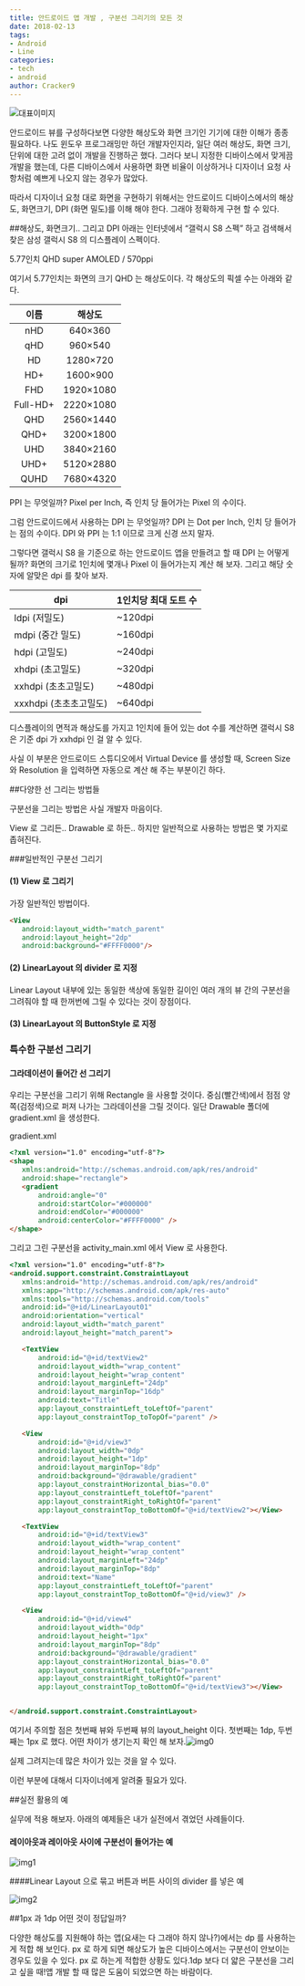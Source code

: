 ```yaml
---
title: 안드로이드 앱 개발 , 구분선 그리기의 모든 것
date: 2018-02-13
tags: 
- Android
- Line
categories:
- tech
- android
author: Cracker9
---
```




![대표이미지](/Users/YoonMyoungJune/Documents/Cracker9/BlogSrc/blog/source/img/Android_Line/대표이미지.png)



안드로이드 뷰를 구성하다보면 다양한 해상도와 화면 크기인 기기에 대한 이해가 종종 필요하다. 나도 윈도우 프로그래밍만 하던 개발자인지라, 일단 여러 해상도,  화면 크기, 단위에 대한 고려 없이 개발을 진행하곤 했다. 
그러다 보니 지정한 디바이스에서 맞게끔 개발을 했는데, 다른 디바이스에서 사용하면 화면 비율이 이상하거나 디자이너 요청 사항처럼 예쁘게 나오지 않는 경우가 많았다. 

따라서 디자이너 요청 대로 화면을 구현하기 위해서는  안드로이드 디바이스에서의 해상도, 화면크기, DPI (화면 밀도)를 이해 해야 한다. 그래야 정확하게 구현 할 수 있다.



##해상도, 화면크기.. 그리고 DPI
아래는 인터넷에서 “갤럭시 S8 스펙” 하고 검색해서 찾은 삼성 갤럭시 S8 의 디스플레이 스펙이다. 

5.77인치 QHD super AMOLED / 570ppi 

여기서 5.77인치는 화면의 크기 QHD 는 해상도이다.  각 해상도의 픽셀 수는 아래와 같다.


|이름  | 해상도|
|:---:|:---:|
|nHD | 640×360|
|qHD | 960×540|
|HD | 1280×720|
|HD+ | 1600×900|
|FHD | 1920×1080|
|Full-HD+ | 2220×1080|
|QHD | 2560×1440|
|QHD+ | 3200×1800|
|UHD | 3840×2160|
|UHD+ | 5120×2880|
|QUHD | 7680×4320|


PPI 는 무엇일까? Pixel per Inch, 즉 인치 당 들어가는 Pixel 의 수이다. 

그럼 안드로이드에서 사용하는 DPI 는 무엇일까? DPI 는 Dot per Inch, 인치 당 들어가는 점의 수이다. DPI 와 PPI 는 1:1 이므로 크게 신경 쓰지 말자.

그렇다면 갤럭시 S8 을 기준으로 하는 안드로이드 앱을 만들려고 할 때 DPI 는 어떻게 될까?  화면의 크기로 1인치에 몇개나 Pixel 이 들어가는지 계산 해 보자. 그리고 해당 숫자에 알맞은 dpi 를 찾아 보자.

dpi | 1인치당 최대 도트 수
--|--
ldpi (저밀도) | ~120dpi
mdpi (중간 밀도) | ~160dpi
hdpi (고밀도) | ~240dpi
xhdpi (초고밀도) | ~320dpi
xxhdpi (초초고밀도) | ~480dpi
xxxhdpi (초초초고밀도) |  ~640dpi


디스플레이의 면적과 해상도를 가지고 1인치에 들어 있는 dot 수를 계산하면 갤럭시 S8은 기준 dpi 가 xxhdpi 인 걸 알 수 있다.

사실 이 부분은 안드로이드 스튜디오에서 Virtual Device 를 생성할 때,  Screen Size 와 Resolution 을 입력하면 자동으로 계산 해 주는 부분이긴 하다. 



##다양한 선 그리는 방법들

구분선을 그리는 방법은 사실 개발자 마음이다. 

View 로 그리든.. Drawable 로 하든.. 하지만 일반적으로 사용하는 방법은 몇 가지로 좁혀진다.



###일반적인 구분선 그리기

####  (1)  View 로 그리기

가장 일반적인 방법이다. 

~~~ html
<View
   android:layout_width="match_parent"
   android:layout_height="2dp"
   android:background="#FFFF0000"/>
~~~


#### (2) LinearLayout 의 divider 로 지정
Linear Layout 내부에 있는 동일한 색상에 동일한 길이인 여러 개의 뷰 간의 구분선을 그려줘야 할 때 한꺼번에 그릴 수 있다는 것이 장점이다. 

#### (3) LinearLayout 의 ButtonStyle 로 지정



### 특수한 구분선 그리기


#### 그라데이션이 들어간 선 그리기

우리는 구분선을 그리기 위해 Rectangle 을 사용할 것이다. 중심(빨간색)에서 점점 양쪽(검정색)으로 퍼져 나가는 그라데이션을 그릴 것이다. 일단 Drawable 폴더에 gradient.xml 을 생성한다.

gradient.xml
~~~ html
<?xml version="1.0" encoding="utf-8"?>
<shape
   xmlns:android="http://schemas.android.com/apk/res/android"
   android:shape="rectangle">
   <gradient
       android:angle="0"
       android:startColor="#000000"
       android:endColor="#000000"
       android:centerColor="#FFFF0000" />
</shape>
~~~

그리고 그린 구분선을 activity_main.xml 에서 View 로 사용한다.

~~~ html
<?xml version="1.0" encoding="utf-8"?>
<android.support.constraint.ConstraintLayout
   xmlns:android="http://schemas.android.com/apk/res/android"
   xmlns:app="http://schemas.android.com/apk/res-auto"
   xmlns:tools="http://schemas.android.com/tools"
   android:id="@+id/LinearLayout01"
   android:orientation="vertical"
   android:layout_width="match_parent"
   android:layout_height="match_parent">

   <TextView
       android:id="@+id/textView2"
       android:layout_width="wrap_content"
       android:layout_height="wrap_content"
       android:layout_marginLeft="24dp"
       android:layout_marginTop="16dp"
       android:text="Title"
       app:layout_constraintLeft_toLeftOf="parent"
       app:layout_constraintTop_toTopOf="parent" />

   <View
       android:id="@+id/view3"
       android:layout_width="0dp"
       android:layout_height="1dp"
       android:layout_marginTop="8dp"
       android:background="@drawable/gradient"
       app:layout_constraintHorizontal_bias="0.0"
       app:layout_constraintLeft_toLeftOf="parent"
       app:layout_constraintRight_toRightOf="parent"
       app:layout_constraintTop_toBottomOf="@+id/textView2"></View>

   <TextView
       android:id="@+id/textView3"
       android:layout_width="wrap_content"
       android:layout_height="wrap_content"
       android:layout_marginLeft="24dp"
       android:layout_marginTop="8dp"
       android:text="Name"
       app:layout_constraintLeft_toLeftOf="parent"
       app:layout_constraintTop_toBottomOf="@+id/view3" />

   <View
       android:id="@+id/view4"
       android:layout_width="0dp"
       android:layout_height="1px"
       android:layout_marginTop="8dp"
       android:background="@drawable/gradient"
       app:layout_constraintHorizontal_bias="0.0"
       app:layout_constraintLeft_toLeftOf="parent"
       app:layout_constraintRight_toRightOf="parent"
       app:layout_constraintTop_toBottomOf="@+id/textView3"></View>


</android.support.constraint.ConstraintLayout>
~~~



여기서 주의할 점은 첫번째 뷰와 두번째 뷰의 layout_height 이다. 첫번째는 1dp, 두번째는 1px 로 했다. 어떤 차이가 생기는지 확인 해 보자.![img0](/Users/YoonMyoungJune/Documents/Cracker9/BlogSrc/blog/source/img/Android_Line/img0.png)



실제 그려지는데 많은 차이가 있는 것을 알 수 있다. 

이런 부분에 대해서  디자이너에게 알려줄 필요가 있다. 



##실전 활용의 예



실무에 적용 해보자.  아래의 예제들은 내가 실전에서 겪었던 사례들이다.



#### 레이아웃과 레이아웃 사이에 구분선이 들어가는 예	

![img1](/Users/YoonMyoungJune/Documents/Cracker9/BlogSrc/blog/source/img/Android_Line/img1.png)



####Linear Layout 으로 묶고 버튼과 버튼 사이의 divider 를 넣은 예



![img2](/Users/YoonMyoungJune/Documents/Cracker9/BlogSrc/blog/source/img/Android_Line/img2.png)



##1px 과 1dp 어떤 것이 정답일까?



다양한 해상도를 지원해야 하는 앱(요새는 다 그래야 하지 않나?)에서는 dp 를 사용하는게 적합 해 보인다. px 로 하게 되면 해상도가 높은 디바이스에서는 구분선이 안보이는 경우도 있을 수 있다. px 로 하는게 적합한 상황도 있다.1dp 보다 더 얇은 구분선을 그리고 싶을 때!앱 개발 할 때 많은 도움이 되었으면 하는 바람이다.

